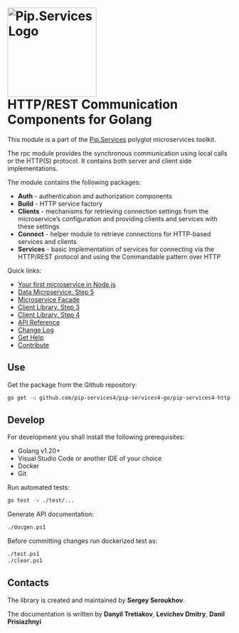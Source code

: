 # <img src="https://uploads-ssl.webflow.com/5ea5d3315186cf5ec60c3ee4/5edf1c94ce4c859f2b188094_logo.svg" alt="Pip.Services Logo" width="200"> <br/> HTTP/REST Communication Components for Golang

This module is a part of the [Pip.Services](http://pipservices.org) polyglot microservices toolkit.

The rpc module provides the synchronous communication using local calls or the HTTP(S) protocol. It contains both server and client side implementations.

The module contains the following packages:
- **Auth** - authentication and authorization components
- **Build** - HTTP service factory
- **Clients** - mechanisms for retrieving connection settings from the microservice’s configuration and providing clients and services with these settings
- **Connect** - helper module to retrieve connections for HTTP-based services and clients
- **Services** - basic implementation of services for connecting via the HTTP/REST protocol and using the Commandable pattern over HTTP

<a name="links"></a> Quick links:

* [Your first microservice in Node.js](http://docs.pipservices.org/toolkit/getting_started/your_first_microservice/) 
* [Data Microservice. Step 5](http://docs.pipservices.org/toolkit/tutorials/data_microservice/step5/)
* [Microservice Facade](http://docs.pipservices.org/toolkit/tutorials/microservice_facade/) 
* [Client Library. Step 3](http://docs.pipservices.org/toolkit/tutorials/client_library/step2/)
* [Client Library. Step 4](http://docs.pipservices.org/toolkit/tutorials/client_library/step3/)
* [API Reference](https://godoc.org/github.com/pip-services4/pip-services4-go/pip-services4-http-go)
* [Change Log](CHANGELOG.md)
* [Get Help](http://docs.pipservices.org/get_help/)
* [Contribute](http://docs.pipservices.org/contribute/)


## Use

Get the package from the Github repository:
```bash
go get -u github.com/pip-services4/pip-services4-go/pip-services4-http-go@latest
```

## Develop

For development you shall install the following prerequisites:
* Golang v1.20+
* Visual Studio Code or another IDE of your choice
* Docker
* Git

Run automated tests:
```bash
go test -v ./test/...
```

Generate API documentation:
```bash
./docgen.ps1
```

Before committing changes run dockerized test as:
```bash
./test.ps1
./clear.ps1
```

## Contacts

The library is created and maintained by **Sergey Seroukhov**.

The documentation is written by **Danyil Tretiakov**, **Levichev Dmitry**, **Danil Prisiazhnyi**
